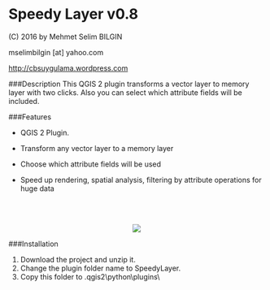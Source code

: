 Speedy Layer v0.8
==========


(C) 2016 by Mehmet Selim BILGIN

mselimbilgin [at] yahoo.com

http://cbsuygulama.wordpress.com



###Description
This QGIS 2 plugin transforms a vector layer to memory layer with two clicks. Also you can select which attribute fields will be included.


###Features
   
   - QGIS 2 Plugin.
   
   - Transform any vector layer to a memory layer
   
   - Choose which attribute fields will be used 
   
   - Speed up rendering, spatial analysis, filtering by attribute operations for huge data


<p class="western"><br><br>
</p>

<p align="center">
  <img src="https://lh3.googleusercontent.com/-Jh9AqgLA4c8/VxK0Ytk9Z2I/AAAAAAAAA4Q/WtKhLJXh12Uirss_XiAeiSbywiBj4_eeQCCo/s512-Ic42/1.png" />
 </p>



###Installation

1. Download the project and unzip it.
2. Change the plugin folder name to SpeedyLayer. 
3. Copy this folder to .qgis2\python\plugins\  
